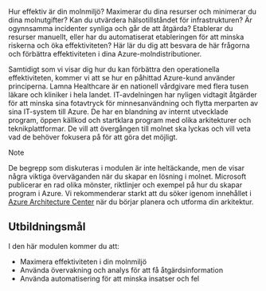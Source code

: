 Hur effektiv är din molnmiljö? Maximerar du dina resurser och minimerar du dina molnutgifter? Kan du utvärdera hälsotillståndet för infrastrukturen? Är ogynnsamma incidenter synliga och går de att åtgärda? Etablerar du resurser manuellt, eller har du automatiserat etableringen för att minska riskerna och öka effektiviteten? Här lär du dig att besvara de här frågorna och förbättra effektiviteten i dina Azure-molndistributioner.

Samtidigt som vi visar dig hur du kan förbättra den operationella effektiviteten, kommer vi att se hur en påhittad Azure-kund använder principerna. Lamna Healthcare är en nationell vårdgivare med flera tusen läkare och kliniker i hela landet. IT-avdelningen har nyligen vidtagit åtgärder för att minska sina fotavtryck för minnesanvändning och flytta merparten av sina IT-system till Azure. De har en blandning av internt utvecklade program, öppen källkod och startklara program med olika arkitekturer och teknikplattformar. De vill att övergången till molnet ska lyckas och vill veta vad de behöver fokusera på för att göra det möjligt.

> [!NOTE]
> De begrepp som diskuteras i modulen är inte heltäckande, men de visar några viktiga överväganden när du skapar en lösning i molnet. Microsoft publicerar en rad olika mönster, riktlinjer och exempel på hur du skapar program i Azure. Vi rekommenderar starkt att du söker igenom innehållet i [Azure Architecture Center](https://docs.microsoft.com/azure/architecture/) när du börjar planera och utforma din arkitektur.

## <a name="learning-objectives"></a>Utbildningsmål

I den här modulen kommer du att:

- Maximera effektiviteten i din molnmiljö
- Använda övervakning och analys för att få åtgärdsinformation
- Använda automatisering för att minska insatser och fel